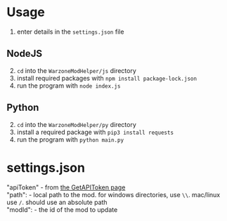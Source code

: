# Usage
1. enter details in the `settings.json` file

## NodeJS
2. `cd` into the `WarzoneModHelper/js` directory
3. install required packages with `npm install package-lock.json`
4. run the program with `node index.js`

## Python
2. `cd` into the `WarzoneModHelper/py` directory
3. install a required package with `pip3 install requests`
4. run the program with `python main.py`

# settings.json
"apiToken" - from [the GetAPIToken page](https://www.warzone.com/API/GetAPIToken)<br>
"path": - local path to the mod. for windows directories, use `\\`. mac/linux use `/`. should use an absolute path<br>
"modId": - the id of the mod to update